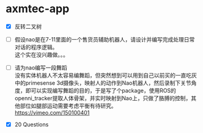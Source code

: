 # axmtec-app 

- [x] 反转二叉树

- [ ] 假设nao是在7-11里面的一个售货员辅助机器人，请设计并编写完成处理日常对话的程序逻辑。  
这个实在没兴趣做。。。
- [ ] 请为nao编写一段舞蹈  
没有实体机器人不太容易编舞蹈，但突然想到可以用到自己以前买的一直吃灰中的primesense 3d摄像头，映射人的动作到Nao机器人，然后录制下关节角度，即可以实现编写舞蹈的目的，于是写了个package，使用ROS的openni_tracker提取人体骨架，并实时映射到Nao上，只做了胳膊的控制，其他部位如腿部运动需要考虑平衡有待研究。  
https://vimeo.com/150100401
- [x] 20 Questions
